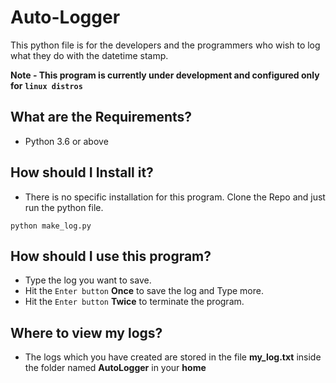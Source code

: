 # Auto-Logger
This python file is for the developers and the programmers who wish to log what they do with the datetime stamp.

**Note - This program is currently under development and configured only for `linux distros`**

## What are the Requirements?

- Python 3.6 or above

## How should I Install it?

- There is no specific installation for this program. Clone the Repo and just run the python file.

```
python make_log.py
```

## How should I use this program?

- Type the log you want to save.
- Hit the `Enter button` **Once** to save the log and Type more.
- Hit the `Enter button` **Twice** to terminate the program. 

## Where to view my logs?

- The logs which you have created are stored in the file **my_log.txt** inside the folder named **AutoLogger** in your **home** 
